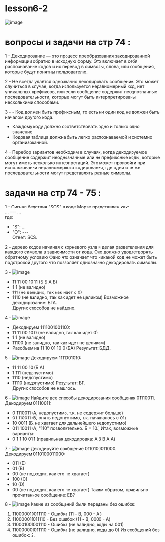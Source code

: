 # lesson6-2
![image](https://github.com/user-attachments/assets/ddc14d74-a6e7-4a46-b461-b829bf3bce0c)
# вопросы и задачи на стр 74 :

1 - Декодирование — это процесс преобразования закодированной информации обратно в исходную форму. Это включает в себя распознавание кодов и их перевод в символы, слова, или сообщения, которые будут понятны пользователю.

2 - Не всегда удаётся однозначно декодировать сообщение. Это может случиться в случае, когда используется неравномерный код, нет уникальных префиксов, или если сообщение содержит неоднозначные последовательности, которые могут быть интерпретированы несколькими способами.

3 - - Код должен быть префиксным, то есть ни один код не должен быть началом другого кода.
   - Каждому коду должно соответствовать одно и только одно значение.
   - Кодовая таблица должна быть легко распознаваемой и системно организованной.

4 - Перебор вариантов необходим в случаях, когда декодируемое сообщение содержит неоднозначные или не префиксные коды, которые могут иметь несколько интерпретаций. Это может произойти при использовании неравномерного кодирования, где одни и те же последовательности могут представлять разные символы.

# задачи на стр 74 - 75 :

1 - Сигнал бедствия "SOS" в коде Морзе представлен как:  
... --- ...  
где:
- "S": ...
- "O": ---  
Ответ: SOS.

2 - дерево кодов начиная с корневого узла и делая разветвления для каждого символа в зависимости от кода. Оно должно удовлетворять обратному условию Фано что означает что никакой код не может быть подстрокой другого что позволяет однозначно декодировать символы.

3 -
![image](https://github.com/user-attachments/assets/fa742c85-97fc-433a-8f59-296864a7c7cb)
- 11 11 00 10 11 (Б Б A Б)
- 1 1 (не валидно)
- 111 (не валидно, так как идет с 0)
- 1110 (не валидно, так как идет не целиком)
Возможное декодирование: БГА.  
Других способов не найдено.

4 - 
![image](https://github.com/user-attachments/assets/3faf0de8-ae48-4172-9f19-1709ff3910ee)
- Декодируем 1111001001100:
- 11 11 00 10 0 (не валидно, так как идет 0)
- 1 1 (не валидно)
- 11100 (не валидно, так как идет не целиком)
- Разобьем на 11 10 01 10 0 (БА)
Результат: БДД.

5 - 
![image](https://github.com/user-attachments/assets/7671f3ed-fe93-42d4-8e7e-ad5db3a8cf74)
Декодируем 1111001010:
- 11 11 00 10 (Б А)
- 1 111 (недопустимо)
- 1110 (недопустимо)
- 11110 (недопустимо)
Результат: БГ.  
Других способов не нашлось.

6 - 
![image](https://github.com/user-attachments/assets/870d333e-daa7-4398-8f85-3ae8767f061f)
Найдите все способы декодирования сообщения 01110011.  
Декодируем 01110011:
- 0 1110011 (A, недопустимо, т.к. не содержит больше)
- 01 110011 (B, опять недопустимо, т.к. начиналось с 01)
- 10 0011 (Б, не хватает для дальнейшего недопустимо)
- 011 10011 (A, "110" позволительно. Б = 10.)
Итак, возможные варианты:
- 0 1 1 10 01 1 (правильная декодировка: A B B A A)

7 - 
![image](https://github.com/user-attachments/assets/c69dd256-ebde-48f4-a223-6167a02938a7)
Декодируйте сообщение 0110100011000.  
Декодируем 0110100011000:
- 011 (E)
- 01 (B)
- 00 (не подходит, как его не хватает)
- 100 (C)
- 10 (D)
- 00 (не подходит, как его не хватает)
Таким образом, правильно прочитанное сообщение: EB?

8 - 
![image](https://github.com/user-attachments/assets/9681037e-0c86-4b00-a1a6-283ee958b9e5)
Какие из сообщений были переданы без ошибок:
1) 110000010011110 - Ошибка (11 - B, 000 - A )
2) 110000011011110 - Без ошибок (11 - B, 0000 - A)
3) 110001001001110 - Ошибка (не валидно, коды на 001)
4) 110000001011110 - Ошибка (не валидно, коды до 0)
Из сообщений без ошибок: 2.


  





